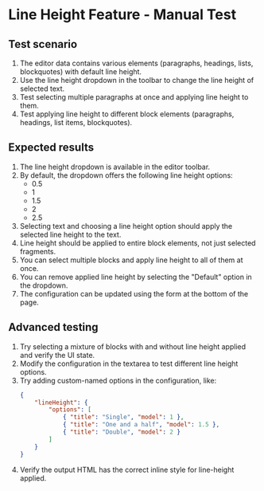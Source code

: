 # Line Height Feature - Manual Test

## Test scenario

1. The editor data contains various elements (paragraphs, headings, lists, blockquotes) with default line height.
2. Use the line height dropdown in the toolbar to change the line height of selected text.
3. Test selecting multiple paragraphs at once and applying line height to them.
4. Test applying line height to different block elements (paragraphs, headings, list items, blockquotes).

## Expected results

1. The line height dropdown is available in the editor toolbar.
2. By default, the dropdown offers the following line height options:
   - 0.5
   - 1
   - 1.5
   - 2
   - 2.5
3. Selecting text and choosing a line height option should apply the selected line height to the text.
4. Line height should be applied to entire block elements, not just selected fragments.
5. You can select multiple blocks and apply line height to all of them at once.
6. You can remove applied line height by selecting the "Default" option in the dropdown.
7. The configuration can be updated using the form at the bottom of the page.

## Advanced testing

1. Try selecting a mixture of blocks with and without line height applied and verify the UI state.
2. Modify the configuration in the textarea to test different line height options.
3. Try adding custom-named options in the configuration, like:
   ```json
   {
       "lineHeight": {
           "options": [
               { "title": "Single", "model": 1 },
               { "title": "One and a half", "model": 1.5 },
               { "title": "Double", "model": 2 }
           ]
       }
   }
   ```
4. Verify the output HTML has the correct inline style for line-height applied.
